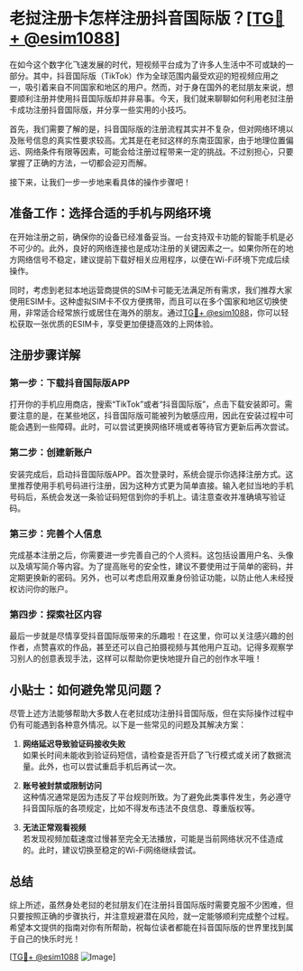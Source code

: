 # 老挝注册卡怎样注册抖音国际版？[[TG💪+ @esim1088](https://t.me/s/esim1088)]

在如今这个数字化飞速发展的时代，短视频平台成为了许多人生活中不可或缺的一部分。其中，抖音国际版（TikTok）作为全球范围内最受欢迎的短视频应用之一，吸引着来自不同国家和地区的用户。然而，对于身在国外的老挝朋友来说，想要顺利注册并使用抖音国际版却并非易事。今天，我们就来聊聊如何利用老挝注册卡成功注册抖音国际版，并分享一些实用的小技巧。

首先，我们需要了解的是，抖音国际版的注册流程其实并不复杂，但对网络环境以及账号信息的真实性要求较高。尤其是在老挝这样的东南亚国家，由于地理位置偏远、网络条件有限等因素，可能会给注册过程带来一定的挑战。不过别担心，只要掌握了正确的方法，一切都会迎刃而解。

接下来，让我们一步一步地来看具体的操作步骤吧！

## 准备工作：选择合适的手机与网络环境

在开始注册之前，确保你的设备已经准备妥当。一台支持双卡功能的智能手机是必不可少的。此外，良好的网络连接也是成功注册的关键因素之一。如果你所在的地方网络信号不稳定，建议提前下载好相关应用程序，以便在Wi-Fi环境下完成后续操作。

同时，考虑到老挝本地运营商提供的SIM卡可能无法满足所有需求，我们推荐大家使用ESIM卡。这种虚拟SIM卡不仅方便携带，而且可以在多个国家和地区切换使用，非常适合经常旅行或居住在海外的朋友。通过[TG💪+ @esim1088](https://t.me/s/esim1088)，你可以轻松获取一张优质的ESIM卡，享受更加便捷高效的上网体验。

## 注册步骤详解

### 第一步：下载抖音国际版APP

打开你的手机应用商店，搜索“TikTok”或者“抖音国际版”，点击下载安装即可。需要注意的是，在某些地区，抖音国际版可能被列为敏感应用，因此在安装过程中可能会遇到一些障碍。此时，可以尝试更换网络环境或者等待官方更新后再次尝试。

### 第二步：创建新账户

安装完成后，启动抖音国际版APP。首次登录时，系统会提示你选择注册方式。这里推荐使用手机号码进行注册，因为这种方式更为简单直接。输入老挝当地的手机号码后，系统会发送一条验证码短信到你的手机上。请注意查收并准确填写验证码。

### 第三步：完善个人信息

完成基本注册之后，你需要进一步完善自己的个人资料。这包括设置用户名、头像以及填写简介等内容。为了提高账号的安全性，建议不要使用过于简单的密码，并定期更换新的密码。另外，也可以考虑启用双重身份验证功能，以防止他人未经授权访问你的账户。

### 第四步：探索社区内容

最后一步就是尽情享受抖音国际版带来的乐趣啦！在这里，你可以关注感兴趣的创作者，点赞喜欢的作品，甚至还可以自己拍摄视频与其他用户互动。记得多观察学习别人的创意表现手法，这样可以帮助你更快地提升自己的创作水平哦！

## 小贴士：如何避免常见问题？

尽管上述方法能够帮助大多数人在老挝成功注册抖音国际版，但在实际操作过程中仍有可能遇到各种意外情况。以下是一些常见的问题及其解决方案：

1. **网络延迟导致验证码接收失败**  
   如果长时间未能收到验证码短信，请检查是否开启了飞行模式或关闭了数据流量。此外，也可以尝试重启手机后再试一次。

2. **账号被封禁或限制访问**  
   这种情况通常是因为违反了平台规则所致。为了避免此类事件发生，务必遵守抖音国际版的各项规定，比如不得发布违法不良信息、尊重版权等。

3. **无法正常观看视频**  
   若发现视频加载速度过慢甚至完全无法播放，可能是当前网络状况不佳造成的。此时，建议切换至稳定的Wi-Fi网络继续尝试。

## 总结

综上所述，虽然身处老挝的老挝朋友们在注册抖音国际版时需要克服不少困难，但只要按照正确的步骤执行，并注意规避潜在风险，就一定能够顺利完成整个过程。希望本文提供的指南对你有所帮助，祝每位读者都能在抖音国际版的世界里找到属于自己的快乐时光！

[[TG💪+ @esim1088](https://t.me/s/esim1088) ![Image](https://i.postimg.cc/4NQfJmqS/Snipaste-2025-05-13-00-14-12.png)]